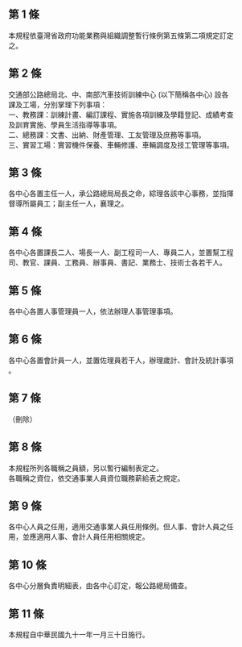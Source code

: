 第 1 條
-------
本規程依臺灣省政府功能業務與組織調整暫行條例第五條第二項規定訂定  
之。

第 2 條
-------
交通部公路總局北、中、南部汽車技術訓練中心 (以下簡稱各中心) 設各  
課及工場，分別掌理下列事項：  
一、教務課：訓練計畫、編訂課程、實施各項訓練及學籍登記、成績考查  
    及訓育實施、學員生活指導等事項。  
二、總務課：文書、出納、財產管理、工友管理及庶務等事項。  
三、實習工場：實習機件保養、車輛修護、車輛調度及技工管理等事項。

第 3 條
-------
各中心各置主任一人，承公路總局局長之命，綜理各該中心事務，並指揮  
督導所屬員工；副主任一人，襄理之。

第 4 條
-------
各中心各置課長二人、場長一人、副工程司一人、專員二人，並置幫工程  
司、教官、課員、工務員、辦事員、書記、業務士、技術士各若干人。

第 5 條
-------
各中心各置人事管理員一人，依法辦理人事管理事項。

第 6 條
-------
各中心各置會計員一人，並置佐理員若干人，辦理歲計、會計及統計事項  
。

第 7 條
-------
（刪除）

第 8 條
-------
本規程所列各職稱之員額，另以暫行編制表定之。  
各職稱之資位，依交通事業人員資位職務薪給表之規定。

第 9 條
-------
各中心人員之任用，適用交通事業人員任用條例。但人事、會計人員之任  
用，並應適用人事、會計人員任用相關規定。

第 10 條
--------
各中心分層負責明細表，由各中心訂定，報公路總局備查。

第 11 條
--------
本規程自中華民國九十一年一月三十日施行。

